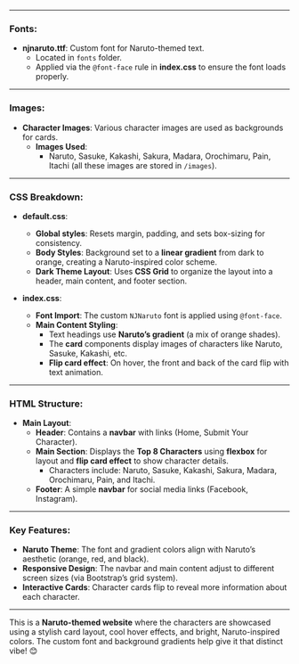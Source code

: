
---

### **Fonts:**
- **njnaruto.ttf**: Custom font for Naruto-themed text.
  - Located in `fonts` folder.
  - Applied via the `@font-face` rule in **index.css** to ensure the font loads properly.

---

### **Images:**
- **Character Images**: Various character images are used as backgrounds for cards.
  - **Images Used**:
    - Naruto, Sasuke, Kakashi, Sakura, Madara, Orochimaru, Pain, Itachi (all these images are stored in `/images`).
  
---

### **CSS Breakdown:**

- **default.css**:
  - **Global styles**: Resets margin, padding, and sets box-sizing for consistency.
  - **Body Styles**: Background set to a **linear gradient** from dark to orange, creating a Naruto-inspired color scheme.
  - **Dark Theme Layout**: Uses **CSS Grid** to organize the layout into a header, main content, and footer section.

- **index.css**:
  - **Font Import**: The custom `NJNaruto` font is applied using `@font-face`.
  - **Main Content Styling**:
    - Text headings use **Naruto’s gradient** (a mix of orange shades).
    - The **card** components display images of characters like Naruto, Sasuke, Kakashi, etc.
    - **Flip card effect**: On hover, the front and back of the card flip with text animation.

---

### **HTML Structure:**

- **Main Layout**:
  - **Header**: Contains a **navbar** with links (Home, Submit Your Character).
  - **Main Section**: Displays the **Top 8 Characters** using **flexbox** for layout and **flip card effect** to show character details.
    - Characters include: Naruto, Sasuke, Kakashi, Sakura, Madara, Orochimaru, Pain, and Itachi.
  - **Footer**: A simple **navbar** for social media links (Facebook, Instagram).

---

### **Key Features**:
- **Naruto Theme**: The font and gradient colors align with Naruto’s aesthetic (orange, red, and black).
- **Responsive Design**: The navbar and main content adjust to different screen sizes (via Bootstrap’s grid system).
- **Interactive Cards**: Character cards flip to reveal more information about each character.

---

This is a **Naruto-themed website** where the characters are showcased using a stylish card layout, cool hover effects, and bright, Naruto-inspired colors. The custom font and background gradients help give it that distinct vibe! 😊